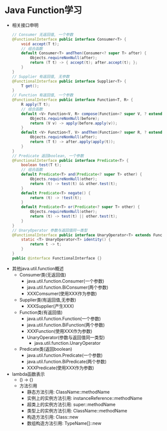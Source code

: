 # Java Function学习
- 相关接口申明
    ```java
    // Consumer 无返回值, 一个参数
    @FunctionalInterface public interface Consumer<T> {
        void accept(T t);
        // 组合函数
        default Consumer<T> andThen(Consumer<? super T> after) {
            Objects.requireNonNull(after);
            return (T t) -> { accept(t); after.accept(t); };
        }
    }
    // Supplier 有返回值, 无参数
    @FunctionalInterface public interface Supplier<T> {
        T get();
    }
    // Function 有返回值, 一个参数
    @FunctionalInterface public interface Function<T, R> {
        R apply(T t);
        // 组合函数
        default <V> Function<V, R> compose(Function<? super V, ? extends T> before) {
            Objects.requireNonNull(before);
            return (V v) -> apply(before.apply(v));
        }
        default <V> Function<T, V> andThen(Function<? super R, ? extends V> after) {
            Objects.requireNonNull(after);
            return (T t) -> after.apply(apply(t));
        }
    }
    // Predicate 返回boolean, 一个参数
    @FunctionalInterface public interface Predicate<T> {
        boolean test(T t);
        // 组合函数
        default Predicate<T> and(Predicate<? super T> other) {
            Objects.requireNonNull(other);
            return (t) -> test(t) && other.test(t);
        }
        default Predicate<T> negate() {
            return (t) -> !test(t);
        }
        default Predicate<T> or(Predicate<? super T> other) {
            Objects.requireNonNull(other);
            return (t) -> test(t) || other.test(t);
        }
    }
    // UnaryOperator 参数与返回值同一类型
    @FunctionalInterface public interface UnaryOperator<T> extends Function<T, T> {
        static <T> UnaryOperator<T> identity() {
            return t -> t;
        }
    }
    public @interface FunctionalInterface {}
    ```
- 其他java.util.function概述
    - Consumer类(无返回值)
        - java.util.function.Consumer(一个参数)
        - java.util.function.BiConsumer(两个参数)
        - XXXComsumer(使用XXX作为参数)
    - Supplier类(有返回值,无参数)
        - XXXSupplier(产生XXX)
    - Function类(有返回值)
        - java.util.function.Function(一个参数)
        - java.util.function.BiFunction(两个参数)
        - XXXFunction(使用XXX作为参数)
        - UnaryOperator(参数与返回值同一类型)
            - java.util.function.UnaryOperator
    - Predicate类(返回boolean)
        - java.util.function.Predicate(一个参数)
        - java.util.function.BiPredicate(两个参数)
        - XXXPredicate(使用XXX作为参数)
- lambda函数表示
    - () -> {}
    - 方法引用
        - 静态方法引用: ClassName::methodName
        - 实例上的实例方法引用: instanceReference::methodName
        - 超类上的实例方法引用: super::methodName
        - 类型上的实例方法引用: ClassName::methodName
        - 构造方法引用: Class::new
        - 数组构造方法引用: TypeName[]::new